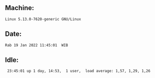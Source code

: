 ## Machine:
```
Linux 5.13.0-7620-generic GNU/Linux
```
## Date:
```
Rab 19 Jan 2022 11:45:01  WIB
```
## Idle:
```
 23:45:01 up 1 day, 14:53,  1 user,  load average: 1,57, 1,29, 1,26
```

